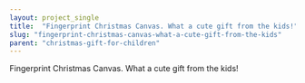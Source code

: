 ```yaml
---
layout: project_single
title:  "Fingerprint Christmas Canvas. What a cute gift from the kids!"
slug: "fingerprint-christmas-canvas-what-a-cute-gift-from-the-kids"
parent: "christmas-gift-for-children"
---
```

Fingerprint Christmas Canvas. What a cute gift from the kids!